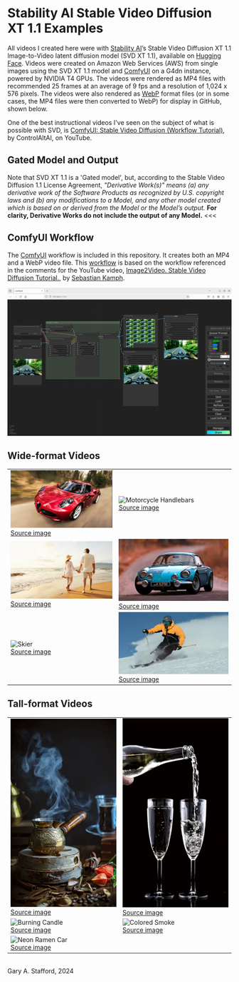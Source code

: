 # Stability AI Stable Video Diffusion XT 1.1 Examples

All videos I created here were with [Stability AI](https://stability.ai/stable-video)ʼs Stable Video Diffusion XT 1.1 Image-to-Video latent diffusion model (SVD XT 1.1), available on [Hugging Face](https://huggingface.co/stabilityai/stable-video-diffusion-img2vid-xt-1-1). Videos were created on Amazon Web Services (AWS) from single images using the SVD XT 1.1 model and [ComfyUI](https://github.com/comfyanonymous/ComfyUI) on a G4dn instance, powered by NVIDIA T4 GPUs. The videos were rendered as MP4 files with recommended 25 frames at an average of 9 fps and a resolution of 1,024 x 576 pixels. The videos were also rendered as [WebP](https://developers.google.com/speed/webp) format files (or in some cases, the MP4 files were then converted to WebP) for display in GitHub, shown below.

One of the best instructional videos I've seen on the subject of what is possible with SVD, is [ComfyUI: Stable Video Diffusion (Workflow Tutorial)](https://www.youtube.com/watch?v=m-ZoxcYNWFg&list=LL&index=7), by ControlAltAI, on YouTube.

## Gated Model and Output
Note that SVD XT 1.1 is a 'Gated model', but, according to the Stable Video Diffusion 1.1 License Agreement, _"Derivative Work(s)" means (a) any derivative work of the Software Products as recognized by U.S. copyright laws and (b) any modifications to a Model, and any other model created which is based on or derived from the Model or the Model’s output._ __For clarity, Derivative Works do not include the output of any Model.__ <<<

## ComfyUI Workflow
The [ComfyUI](workflows/svd_xt_workflow.json) workflow is included in this repository. It creates both an MP4 and a WebP video file. This [workflow](https://comfyanonymous.github.io/ComfyUI_examples/video/) is based on the workflow referenced in the comments for the YouTube video, [Image2Video. Stable Video Diffusion Tutorial.](https://youtu.be/HOVYu2UbgEE?si=N65J15eWrnRh2jPj), by [Sebastian Kamph](https://www.youtube.com/@sebastiankamph).

![ComfyUI Workflow](comfy_ui_workflow.png)

## Wide-format Videos

<table>
   <tr>
      <td><img src="videos/red_car.webp" alt="Red Sports Car" width="512"/>
      </br><a href="https://www.pexels.com/photo/red-alfa-romeo-c4-on-road-near-trees-210019">Source image</a></td>
      <td><img src="videos/motorcycle_handlebars.webp" alt="Motorcycle Handlebars" width="512"/>
      </br><a href="https://www.pexels.com/photo/person-riding-motorcycle-on-road-2519371/">Source image</a></td>
   </tr>
   <tr>
      <td><img src="videos/couple_on_beach.webp" alt="Couple on Beach" width="512"/>
      </br><a href="https://www.shutterstock.com/image-photo/happy-romantic-middle-aged-couple-enjoying-352166360">Source image</a></td>
      <td><img src="videos/blue_car.webp" alt="Blue Sports Car" width="512"/>
      </br><a href="https://pxhere.com/en/photo/1551833">Source image</a></td>
   </tr>
   <tr>
      <td><img src="videos/motorcycle_racer.webp" alt="Skier" width="512"/>
      </br><a href="https://www.pexels.com/photo/rider-s-riding-on-gray-and-black-sports-bike-163210/">Source image</a></td>
      <td><img src="videos/skier.webp" alt="Skier" width="512"/>
      </br><a href="https://www.pexels.com/photo/man-using-ski-3193846/">Source image</a></td>
   </tr>
</table>

## Tall-format Videos

<table>
   <tr>
      <td><img src="videos/turkish_coffee.webp" alt="Turkish Coffee" width="387"/>
      </br><a href="https://www.pexels.com/photo/a-shot-of-steaming-pot-with-a-and-glass-with-a-beverage-10351409/">Source image</a></td>
      <td><img src="videos/pouring_champagne.webp" alt="Pouring Champagne" width="387"/>
      </br><a href="https://www.pexels.com/photo/close-up-of-beer-glass-against-black-background-255483/">Source image</a></td>
   </tr>
   <tr>
      <td><img src="videos/candle_2.webp" alt="Burning Candle" width="387"/>
      </br><a href="https://www.pexels.com/photo/white-candle-278823/">Source image</a></td>
      <td><img src="videos/colored_smoke_2.webp" alt="Colored Smoke" width="387"/>
      </br><a href="https://www.pexels.com/photo/red-smoke-illustration-604671/">Source image</a></td>
   </tr>
   <tr>
      <td><img src="videos/neon_ramen_cat.webp" alt="Neon Ramen Car" width="387"/>
      </br><a href="https://www.pexels.com/photo/gato-otaku-19138491//">Source image</a></td>
   </tr>
</table>
</br>
<div>Gary A. Stafford, 2024</div>
